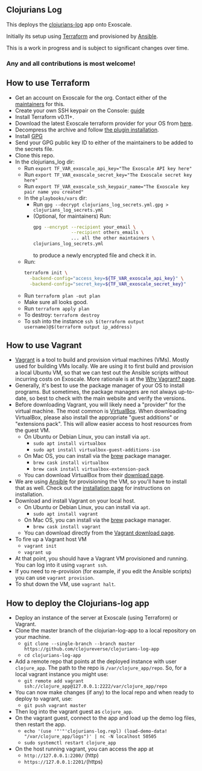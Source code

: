 ## Clojurians Log

This deploys the [clojurians-log](https://github.com/clojureverse/clojurians-log-app) app onto Exoscale.

Initially its setup using [Terraform](https://www.terraform.io/) and provisioned by [Ansible](https://www.ansible.com/).

This is a work in progress and is subject to significant changes over time.

### Any and all contributions is most welcome!

## How to use Terraform

- Get an account on Exoscale for the org.
  Contact either of the [maintainers](https://github.com/clojureverse/nebula#maintainers)
  for this.
- Create your own SSH keypair on the Console: [guide](https://community.exoscale.com/documentation/compute/ssh-keypairs/)
- Install Terraform v0.11+.
- Download the latest Exoscale terraform provider for your OS from [here](https://github.com/exoscale/terraform-provider-exoscale/releases).
- Decompress the archive and follow [the plugin installation](https://www.terraform.io/docs/configuration/providers.html#third-party-plugins).
- Install [GPG](https://gnupg.org/download/)
- Send your GPG public key ID to either of the maintainers to be added to the secrets file.
- Clone this repo.
- In the clojurians_log dir:
  - Run `export TF_VAR_exoscale_api_key="The Exoscale API key here"`
  - Run `export TF_VAR_exoscale_secret_key="The Exoscale secret key here"`
  - Run `export TF_VAR_exoscale_ssh_keypair_name="The Exoscale key pair name you created"`
  - In the `playbooks/vars` dir:
    - Run `gpg --decrypt clojurians_log_secrets.yml.gpg > clojurians_log_secrets.yml`
    - (Optional, for maintainers) Run:
      ```bash
      gpg --encrypt --recipient your_email \
                    --recipient others_emails \
                    ... all the other maintainers \
      clojurians_log_secrets.yml
      ```
      to produce a newly encrypted file and check it in. 
  - Run:
    ```bash
    terraform init \
      -backend-config="access_key=${TF_VAR_exoscale_api_key}" \
      -backend-config="secret_key=${TF_VAR_exoscale_secret_key}"
    ```
  - Run `terraform plan -out plan`
  - Make sure all looks good.
  - Run `terraform apply plan`
  - To destroy: `terraform destroy`
  - To ssh into the instance `ssh $(terraform output username)@$(terraform output ip_address)`

## How to use Vagrant

- [Vagrant](https://www.vagrantup.com/) is a tool to build and provision virtual machines
  (VMs). Mostly used for building VMs locally. We are using it to first
  build and provision a local Ubuntu VM, so that we can test out the
  Ansible scripts without incurring costs on Exoscale. More rationale
  is at the [Why Vagrant? page](https://www.vagrantup.com/intro/index.html).
- Generally, it's best to use the package manager of your OS to install programs.
  But sometimes, the package managers are not always up-to-date,
  so best to check with the main website and verify the versions.
- Before downloading Vagrant, you will likely need a "provider" for
  the virtual machine. The most common is [VirtualBox](https://www.virtualbox.org/).
  When downloading VirtualBox, please also install the appropriate "guest additions" or "extensions pack".
  This will allow easier access to host resources from the guest VM.
  - On Ubuntu or Debian Linux, you can install via `apt`.
	- `sudo apt install virtualbox`
	- `sudo apt install virtualbox-guest-additions-iso`
  - On Mac OS, you can install via the [brew](https://brew.sh/) package manager.
    - `brew cask install virtualbox`
	- `brew cask install virtualbox-extension-pack`
  - You can download VirtualBox from their [download page](https://www.virtualbox.org/wiki/Downloads).
- We are using [Ansible](https://www.ansible.com/) for provisioning the VM,
  so you'll have to install that as well. Check out the
  [installation page](https://docs.ansible.com/ansible/latest/installation_guide/intro_installation.html)
  for instructions on installation.
- Download and install Vagrant on your local host.
  - On Ubuntu or Debian Linux, you can install via `apt`.
	- `sudo apt install vagrant`
  - On Mac OS, you can install via the [brew](https://brew.sh/) package manager.
    - `brew cask install vagrant`
  - You can download directly from the [Vagrant download page](https://www.vagrantup.com/downloads.html).
- To fire up a Vagrant host VM
  - `vagrant init`
  - `vagrant up`
- At that point, you should have a Vagrant VM provisioned and running.
  You can log into it using `vagrant ssh`.
- If you need to re-provision (for example, if you edit the Ansible scripts)
  you can use `vagrant provision`.
- To shut down the VM, use `vagrant halt`. 

## How to deploy the Clojurians-log app

- Deploy an instance of the server at Exoscale (using Terraform) or Vagrant.
- Clone the master branch of the clojurian-log-app to a local repository on your machine.
  - `git clone --single-branch --branch master https://github.com/clojureverse/clojurians-log-app`
  - `cd clojurians-log-app`
- Add a remote repo that points at the deployed instance with user `clojure_app`.
  The path to the repo is `/var/clojure_app/repo`.
  So, for a local vagrant instance you might use:
  - `git remote add vagrant ssh://clojure_app@127.0.0.1:2222/var/clojure_app/repo`
- You can now make changes (if any) to the local repo and when ready to deploy to vagrant, use:
  - `git push vagrant master`
- Then log into the vagrant guest as `clojure_app`.
- On the vagrant guest, connect to the app and load up the demo log files, then restart the app.
  - `echo '(use '"'"'clojurians-log.repl) (load-demo-data! "/var/clojure_app/logs")' | nc -N localhost 50505`
  - `sudo systemctl restart clojure_app`
- On the host running vagrant, you can access the app at
  - `http://127.0.0.1:2200/` (http)
  - `https://127.0.0.1:2201/`(https)
